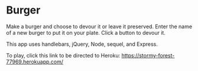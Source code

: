 # Burger



Make a burger and choose to devour it or leave it preserved. Enter the name of a new burger to put it on your plate. Click a button to devour it. 

This app uses handlebars, jQuery, Node, sequel, and Express. 

To play, click this link to be directed to Heroku: https://stormy-forest-77969.herokuapp.com/
